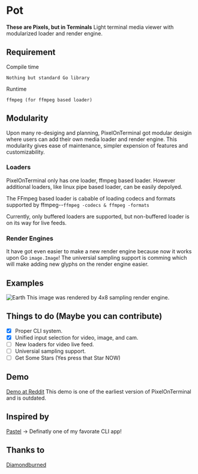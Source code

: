 # Pot
**These are Pixels, but in Terminals**
Light terminal media viewer with modularized loader and render engine. 

## Requirement
Compile time
```
Nothing but standard Go library
```
Runtime 
```
ffmpeg (for ffmpeg based loader)
```

## Modularity
Upon many re-desiging and planning, PixelOnTerminal got modular desigin where users can add their own media loader 
and render engine. This modularity gives ease of maintenance, simpler expension of features and customizability.

### Loaders
PixelOnTerminal only has one loader, ffmpeg based loader. However additional loaders, like linux pipe 
based loader, can be easily depolyed.

The FFmpeg based loader is cabable of loading codecs and formats supported by ffmpeg--```ffmpeg -codecs & ffmpeg -formats```

Currently, only buffered loaders are supported, but non-buffered loader is on its way for live feeds.

### Render Engines
It have got even easier to make a new render engine because now it works upon Go ```image.Image```!
The universial sampling support is comming which will make adding new glyphs on the render engine easier.

## Examples

![Earth](https://github.com/SeungheonOh/PixelOnTerminal/blob/master/doc/earth.png)
This image was rendered by 4x8 sampling render engine.

## Things to do (Maybe you can contribute)
- [x] Proper CLI system. 
- [x] Unified input selection for video, image, and cam.
- [ ] New loaders for video live feed.
- [ ] Universial sampling support.
- [ ] Get Some Stars (Yes press that Star NOW)

## Demo
[Demo at Reddit](https://www.reddit.com/r/unixporn/comments/d1gksi/oc_fully_terminal_based_webcamvideoimage_viewer/?utm_source=share&utm_medium=web2x)
This demo is one of the earliest version of PixelOnTerminal and is outdated.

## Inspired by
[Pastel](https://github.com/sharkdp/pastel) -> Definatly one of my favorate CLI app!

## Thanks to
[Diamondburned](https://github.com/diamondburned)
